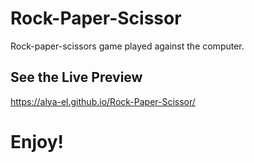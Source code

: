 # Rock-Paper-Scissor
Rock-paper-scissors game played against the computer.

## See the Live Preview
https://alya-el.github.io/Rock-Paper-Scissor/

# Enjoy!

